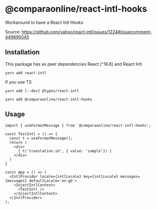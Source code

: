 # @comparaonline/react-intl-hooks

Workaround to have a React Intl Hooks

Source: https://github.com/yahoo/react-intl/issues/1224#issuecomment-449895045

## Installation

This package has as peer dependencies React (^16.8) and React Intl

```
yarn add react-intl 
```

If you use TS

```
yarn add [--dev] @types/react-intl
```

```
yarn add @comparaonline/react-intl-hooks
```

## Usage

```tsx
import { useFormatMessage } from '@comparaonline/react-intl-hooks';

const TestIntl = () => {
  const t = useFormatMessage();
  return (
    <div>
      { t('translation.id', { value: 'sample'}) }
    </div>
  )
}

const App = () => ( 
  <IntlProvider locale={intlLocale} key={intlLocale} messages={messages} defaultLocale='en-gb'>
    <InjectIntlContext>
      <TestIntl />
    </InjectIntlContext>
  </IntlProvider>
);
```
